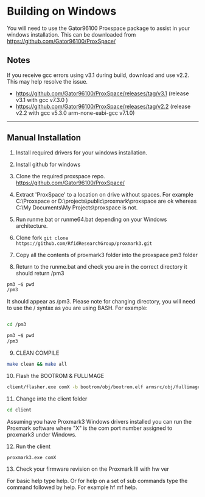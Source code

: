 # Building on Windows
You will need to use the Gator96100 Proxspace package to assist in your windows installation.
This can be downloaded from https://github.com/Gator96100/ProxSpace/

## Notes
If you receive gcc errors using v3.1 during build, download and use v2.2. This may help resolve the issue.

- https://github.com/Gator96100/ProxSpace/releases/tag/v3.1   (release v3.1 with gcc v7.3.0 )
- https://github.com/Gator96100/ProxSpace/releases/tag/v2.2   (release v2.2 with gcc v5.3.0 arm-none-eabi-gcc v7.1.0)

---
## Manual Installation
1) Install required drivers for your windows installation.

2) Install github for windows

3) Clone the required proxspace repo. https://github.com/Gator96100/ProxSpace/

4) Extract 'ProxSpace' to a location on drive without spaces. 
For example C:\Proxspace or D:\projects\public\proxmark\proxspace are ok whereas C:\My Documents\My Projects\proxspace is not.

5) Run runme.bat or runme64.bat depending on your Windows architecture.

6) Clone fork
`git clone https://github.com/RfidResearchGroup/proxmark3.git`

7) Copy all the contents of proxmark3 folder into the proxspace pm3 folder

8) Return to the runme.bat and check you are in the correct directory it should return /pm3
```sh
pm3 ~$ pwd
/pm3
```
It should appear as /pm3. Please note for changing directory, you will need to use the / syntax as you are using BASH.
For example:
```sh

cd /pm3

pm3 ~$ pwd
/pm3

```

9) CLEAN COMPILE
```sh
make clean && make all
```

10) Flash the BOOTROM & FULLIMAGE
```sh
client/flasher.exe comX -b bootrom/obj/bootrom.elf armsrc/obj/fullimage.elf
```
	
11) Change into the client folder
```sh
cd client
```

Assuming you have Proxmark3 Windows drivers installed you can run the Proxmark software where "X" is the com port number assigned to proxmark3 under Windows. 

12) Run the client	
```sh
proxmark3.exe comX
```

13) Check your firmware revision on the Proxmark III with hw ver

For basic help type help. Or for help on a set of sub commands type the command followed by help. For example hf mf help.




